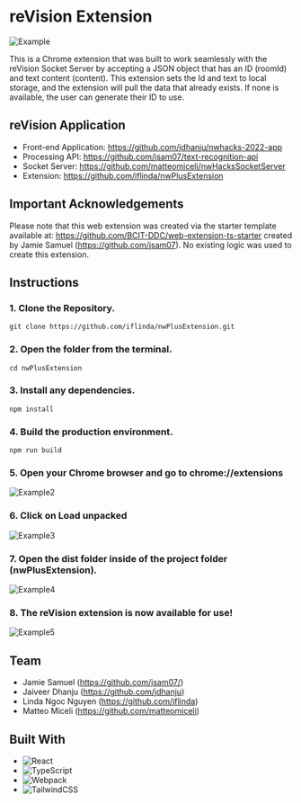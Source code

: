 # reVision Extension

![Example](https://user-images.githubusercontent.com/68607795/149653723-3f5a2491-5632-4f67-bfe9-703c30de3b51.png)

This is a Chrome extension that was built to work seamlessly with the reVision Socket Server by accepting a JSON object that has an ID (roomId) and text content (content). This extension sets the Id and text to local storage, and the extension will pull the data that already exists. If none is available, the user can generate their ID to use.

## reVision Application
-   Front-end Application: https://github.com/jdhanju/nwhacks-2022-app
-   Processing API: https://github.com/jsam07/text-recognition-api
-   Socket Server: https://github.com/matteomiceli/nwHacksSocketServer
-   Extension: https://github.com/iflinda/nwPlusExtension

## Important Acknowledgements
Please note that this web extension was created via the starter template available at: https://github.com/BCIT-DDC/web-extension-ts-starter created by Jamie Samuel (https://github.com/jsam07). No existing logic was used to create this extension.

## Instructions

### 1. Clone the Repository.
```
git clone https://github.com/iflinda/nwPlusExtension.git
```

### 2. Open the folder from the terminal.
```
cd nwPlusExtension
```

### 3.  Install any dependencies.
```
npm install
```

### 4. Build the production environment.
```
npm run build
```

### 5. Open your Chrome browser and go to chrome://extensions
![Example2](https://user-images.githubusercontent.com/68607795/149648082-3e00fd97-b592-4f26-967b-bafa5d2a0bb8.png)

### 6. Click on Load unpacked
![Example3](https://user-images.githubusercontent.com/68607795/149648100-6a6e796f-c7e1-41c4-bb80-caf670f2f66f.png)

### 7. Open the dist folder inside of the project folder (nwPlusExtension).
![Example4](https://user-images.githubusercontent.com/68607795/149648316-c9624e63-3027-4d3d-93b4-ffe223b43d5e.png)

### 8. The reVision extension is now available for use! 
![Example5](https://user-images.githubusercontent.com/68607795/149653732-05ed072f-bda1-4d52-81fd-4928f220be14.png)

## Team
-   Jamie Samuel (https://github.com/jsam07/)
-   Jaiveer Dhanju (https://github.com/jdhanju)
-   Linda Ngoc Nguyen (https://github.com/iflinda)
-   Matteo Miceli (https://github.com/matteomiceli)

## Built With
-   ![React](https://img.shields.io/badge/-React-050B1E?&logo=React)
-   ![TypeScript](https://img.shields.io/badge/-TypeScript-050B1E?&logo=TypeScript)
-   ![Webpack](https://img.shields.io/badge/-Webpack.js-050B1E?&logo=webpack)
-   ![TailwindCSS](https://img.shields.io/badge/-Tailwind_CSS-050B1E?&logo=tailwind-css)
